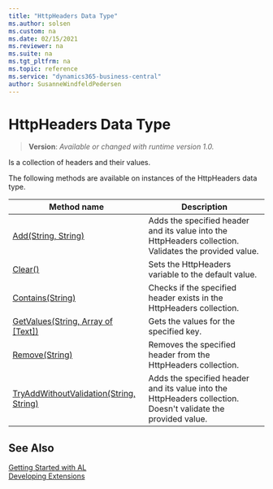 ```yaml
---
title: "HttpHeaders Data Type"
ms.author: solsen
ms.custom: na
ms.date: 02/15/2021
ms.reviewer: na
ms.suite: na
ms.tgt_pltfrm: na
ms.topic: reference
ms.service: "dynamics365-business-central"
author: SusanneWindfeldPedersen
---
```

[//]: # (START>DO_NOT_EDIT)
[//]: # (IMPORTANT:Do not edit any of the content between here and the END>DO_NOT_EDIT.)
[//]: # (Any modifications should be made in the .xml files in the ModernDev repo.)
# HttpHeaders Data Type
> **Version**: _Available or changed with runtime version 1.0._

Is a collection of headers and their values.



The following methods are available on instances of the HttpHeaders data type.

|Method name|Description|
|-----------|-----------|
|[Add(String, String)](httpheaders-add-method.md)|Adds the specified header and its value into the HttpHeaders collection. Validates the provided value.|
|[Clear()](httpheaders-clear-method.md)|Sets the HttpHeaders variable to the default value.|
|[Contains(String)](httpheaders-contains-method.md)|Checks if the specified header exists in the HttpHeaders collection.|
|[GetValues(String, Array of [Text])](httpheaders-getvalues-method.md)|Gets the values for the specified key.|
|[Remove(String)](httpheaders-remove-method.md)|Removes the specified header from the HttpHeaders collection.|
|[TryAddWithoutValidation(String, String)](httpheaders-tryaddwithoutvalidation-method.md)|Adds the specified header and its value into the HttpHeaders collection. Doesn't validate the provided value.|

[//]: # (IMPORTANT: END>DO_NOT_EDIT)
## See Also
[Getting Started with AL](../../devenv-get-started.md)  
[Developing Extensions](../../devenv-dev-overview.md)  